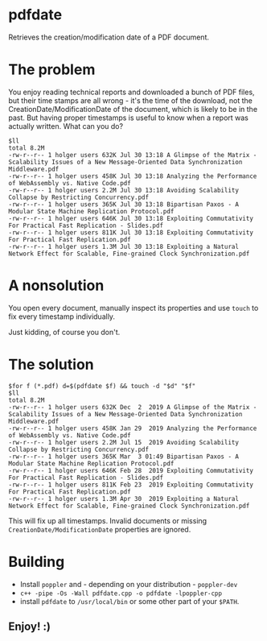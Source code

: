 # pdfdate
Retrieves the creation/modification date of a PDF document.

# The problem
You enjoy reading technical reports and downloaded a bunch of PDF files, but
their time stamps are all wrong - it's the time of the download, not the
CreationDate/ModificationDate of the document, which is likely to be in the
past. But having proper timestamps is useful to know when a report was
actually written. What can you do?
```
$ll
total 8.2M
-rw-r--r-- 1 holger users 632K Jul 30 13:18 A Glimpse of the Matrix - Scalability Issues of a New Message-Oriented Data Synchronization Middleware.pdf
-rw-r--r-- 1 holger users 458K Jul 30 13:18 Analyzing the Performance of WebAssembly vs. Native Code.pdf
-rw-r--r-- 1 holger users 2.2M Jul 30 13:18 Avoiding Scalability Collapse by Restricting Concurrency.pdf
-rw-r--r-- 1 holger users 365K Jul 30 13:18 Bipartisan Paxos - A Modular State Machine Replication Protocol.pdf
-rw-r--r-- 1 holger users 646K Jul 30 13:18 Exploiting Commutativity For Practical Fast Replication - Slides.pdf
-rw-r--r-- 1 holger users 811K Jul 30 13:18 Exploiting Commutativity For Practical Fast Replication.pdf
-rw-r--r-- 1 holger users 1.3M Jul 30 13:18 Exploiting a Natural Network Effect for Scalable, Fine-grained Clock Synchronization.pdf
```

# A nonsolution
You open every document, manually inspect its properties and use ```touch``` to fix every timestamp individually.

Just kidding, of course you don't.

# The solution
```
$for f (*.pdf) d=$(pdfdate $f) && touch -d "$d" "$f"
$ll                                                 
total 8.2M
-rw-r--r-- 1 holger users 632K Dec  2  2019 A Glimpse of the Matrix - Scalability Issues of a New Message-Oriented Data Synchronization Middleware.pdf
-rw-r--r-- 1 holger users 458K Jan 29  2019 Analyzing the Performance of WebAssembly vs. Native Code.pdf
-rw-r--r-- 1 holger users 2.2M Jul 15  2019 Avoiding Scalability Collapse by Restricting Concurrency.pdf
-rw-r--r-- 1 holger users 365K Mar  3 01:49 Bipartisan Paxos - A Modular State Machine Replication Protocol.pdf
-rw-r--r-- 1 holger users 646K Feb 28  2019 Exploiting Commutativity For Practical Fast Replication - Slides.pdf
-rw-r--r-- 1 holger users 811K Feb 23  2019 Exploiting Commutativity For Practical Fast Replication.pdf
-rw-r--r-- 1 holger users 1.3M Apr 30  2019 Exploiting a Natural Network Effect for Scalable, Fine-grained Clock Synchronization.pdf
```
This will fix up all timestamps. Invalid documents or missing ```CreationDate/ModificationDate``` properties are ignored.

# Building
- Install ```poppler``` and - depending on your distribution - ```poppler-dev```
- ```c++ -pipe -Os -Wall pdfdate.cpp -o pdfdate -lpoppler-cpp```
- install ```pdfdate``` to ```/usr/local/bin``` or some other part of your ```$PATH```.

## Enjoy! :)

